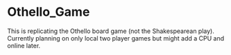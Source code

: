 # Othello_Game
This is replicating the Othello board game (not the Shakespearean play). Currently planning on only local two player games but might add a CPU and online later.
